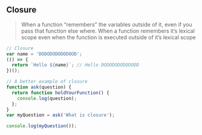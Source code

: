 ## Closure


>When a function “remembers” the variables outside of it, even if you pass that function else where.
> When a function remembers it’s lexical scope even when the function is executed outside of it’s lexical scope


```js
// Closure
var name = 'DODODODODODOOD';
(() => {
  return `Hello ${name}`; // Hello DODODODODODOOD
})();

// A better example of closure
function ask(question) {
  return function holdYourFunction() {
    console.log(question);
  };
}
var myQuestion = ask('What is closure');

console.log(myQuestion());

```
